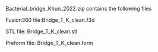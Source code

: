 Bacterial_bridge_Khun_2022.zip contains the following files

Fusion360 file:Bridge_T_K_clean.f3d

STL file: Bridge_T_K_clean.stl

Preform file: Bridge_T_K_clean.form
